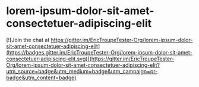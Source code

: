 # lorem-ipsum-dolor-sit-amet-consectetuer-adipiscing-elit

[![Join the chat at https://gitter.im/EricTroupeTester-Org/lorem-ipsum-dolor-sit-amet-consectetuer-adipiscing-elit](https://badges.gitter.im/EricTroupeTester-Org/lorem-ipsum-dolor-sit-amet-consectetuer-adipiscing-elit.svg)](https://gitter.im/EricTroupeTester-Org/lorem-ipsum-dolor-sit-amet-consectetuer-adipiscing-elit?utm_source=badge&utm_medium=badge&utm_campaign=pr-badge&utm_content=badge)